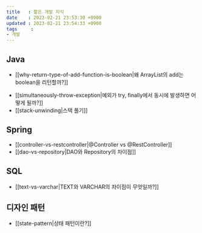 ```yaml
---
title   : 짧은 개발 지식
date    : 2023-02-21 23:53:30 +0900
updated : 2023-02-21 23:54:33 +0900
tags     : 
- 개발
---
```


## Java

* [[why-return-type-of-add-function-is-boolean|왜 ArrayList의 add는 boolean을 리턴할까?]]
- [[simultaneously-throw-exception|예외가 try, finally에서 동시에 발생하면 어떻게 될까?]]
- [[stack-unwinding|스택 풀기]]

## Spring

- [[controller-vs-restcontroller|@Controller vs @RestController]]
- [[dao-vs-repository|DAO와 Repository의 차이점]]

## SQL

- [[text-vs-varchar|TEXT와 VARCHAR의 차이점이 무엇일까?]]

## 디자인 패턴

- [[state-pattern|상태 패턴이란?]]